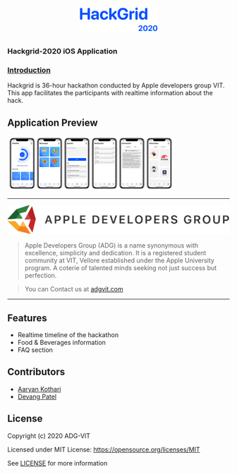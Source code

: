# <p align = "center"><img src = "Screenshots/logo.png" width = "35%" height = "35%"></p>

### Hackgrid-2020 iOS Application

### <ins>Introduction<ins>

Hackgrid is 36-hour hackathon conducted by Apple developers group VIT. This app facilitates the participants with realtime information about the hack.

## Application Preview

<p align = "left">
<img src = "Screenshots/screenshots.png" width = "75%" height = "75%">
</p>


<hr>
<p align = "left">
<img src = "Screenshots/ADG.png" width = "100%" height = "100%">
</p>

> Apple Developers Group (ADG) is a name synonymous with excellence, simplicity and dedication. It is a registered student community at VIT, Vellore established under the Apple University program. A coterie of talented minds seeking not just success but perfection.

> You can Contact us at [adgvit.com](https://adgvit.com/contact.html)

<hr>

## Features
- Realtime timeline of the hackathon
- Food & Beverages information
- FAQ section

## Contributors
* [Aaryan Kothari](https://github.com/aaryankotharii)
* [Devang Patel](https://github.com/pateldevang)

## License 

Copyright (c) 2020 ADG-VIT

Licensed under MIT License: https://opensource.org/licenses/MIT

See [LICENSE](https://github.com/pateldevang/Hackgrid/blob/master/LICENSE) for more information


